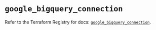 # `google_bigquery_connection`

Refer to the Terraform Registry for docs: [`google_bigquery_connection`](https://registry.terraform.io/providers/hashicorp/google/5.29.1/docs/resources/bigquery_connection).
